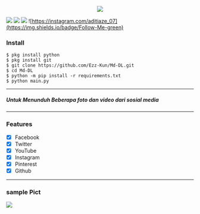 <p align="center"><img src="https://i.ibb.co/s2DTjS6/20200313-142919-picsay.jpg"></p>

![](https://img.shields.io/badge/python-3.8.x-blue)  ![](https://img.shields.io/badge/coded-Ezz--Kun-blueviolet)   ![](https://img.shields.io/badge/%40copyright-2020-orange)   ![https://instagram.com/aditiaze_07](https://img.shields.io/badge/Follow-Me-green)
### Install
```
$ pkg install python
$ pkg install git
$ git clone https://github.com/Ezz-Kun/Md-DL.git
$ cd Md-DL
$ python -m pip install -r requirements.txt
$ python main.py
```
---
##### Untuk Menunduh Beberapa foto dan video dari sosial media
---

### Features

- [x] Facebook
- [x] Twitter
- [x] YouTube
- [x] Instagram
- [x] Pinterest
- [x] Github
---

### sample Pict

![](https://i.ibb.co/G0knssD/Screenshot-20200313-130918-picsay.png)
